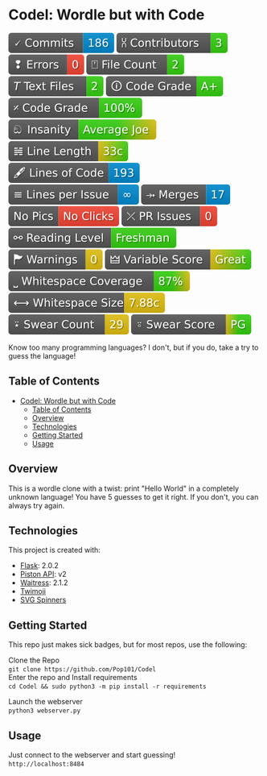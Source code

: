 # Codel: Wordle but with Code

[<img alt="Commit Count" src=".github/badges/commit_count.svg" />](../../commits/main)
[<img alt="Contributor Count" src=".github/badges/contributor_count.svg" />](../../contributors)
[<img alt="Error Count" src=".github/badges/errors_count.svg" />](../../actions/workflows/build_with_badges.yml)
[<img alt="File Count" src=".github/badges/file_count.svg" />](../..)
[<img alt="File Count" src=".github/badges/text_file_count.svg" />](../..)
[<img alt="Code Grade" src=".github/badges/grade_letter.svg" />](../..)
[<img alt="Code Grade" src=".github/badges/grade_percent.svg" />](../..)
[<img alt="Insanity" src=".github/badges/insanity.svg" />](../..)
[<img alt="Line Length" src=".github/badges/line_length.svg" />](../..)
[<img alt="Lines of Code" src=".github/badges/lines_of_code.svg" />](../..)
[<img alt="Lines per PR" src=".github/badges/lines_per_pr.svg" />](../../issues)
[<img alt="Merges" src=".github/badges/merge_count.svg" />](../../pulls)
[<img alt="Pics" src=".github/badges/pics.svg" />](../..)
[<img alt="PR Issues" src=".github/badges/pr_issue_count.svg" />](../../issues)
[<img alt="Reading Level" src=".github/badges/reading_level.svg" />](../..)
[<img alt="Warning Count" src=".github/badges/warnings_count.svg" />](../../actions/workflows/build_with_badges.yml)
[<img alt="Variable Score" src=".github/badges/var_score.svg" />](../..)
[<img alt="Whitespace Coverage" src=".github/badges/whitespace_coverage.svg" />](../..)
[<img alt="Whitespace Size" src=".github/badges/whitespace_size.svg" />](../..)
[<img alt="Swear Count" src=".github/badges/swear_count.svg" />](../..)
[<img alt="Swear Score" src=".github/badges/swear_score.svg" />](../..)

Know too many programming languages? I don't, but if you do, take a try to guess the language!

## Table of Contents

- [Codel: Wordle but with Code](#codel-wordle-but-with-code)
  - [Table of Contents](#table-of-contents)
  - [Overview](#overview)
  - [Technologies](#technologies)
  - [Getting Started](#getting-started)
  - [Usage](#usage)

## Overview

This is a wordle clone with a twist: print "Hello World" in a completely unknown language! You have 5 guesses to get it right. If you don't, you can always try again.

## Technologies

This project is created with:

- [Flask](https://flask.palletsprojects.com/en/2.0.x/): 2.0.2
- [Piston API](https://github.com/engineer-man/piston): v2
- [Waitress](https://docs.pylonsproject.org/projects/waitress/en/stable/): 2.1.2
- [Twimoji](https://github.com/twitter/twemoji)
- [SVG Spinners](https://github.com/n3r4zzurr0/svg-spinners)
  
## Getting Started

This repo just makes sick badges, but for most repos, use the following:

Clone the Repo \
```git clone https://github.com/Pop101/Codel``` \
Enter the repo and Install requirements \
```cd Codel && sudo python3 -m pip install -r requirements```

Launch the webserver \
```python3 webserver.py```

## Usage

Just connect to the webserver and start guessing! \
```http://localhost:8484```
